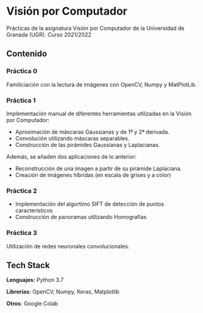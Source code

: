 # Visión por Computador

Prácticas de la asignatura Visión por Computador de la Universidad de Granada (UGR). Curso 2021/2022

## Contenido

### Práctica 0
Familiciación con la lectura de imágenes con OpenCV, Numpy y MatPlotLib.

### Práctica 1
Implementación manual de diferentes herramientas utilizadas en la Visión por Computador:
+   Aproximación de máscaras Gaussianas y de 1ª y 2ª derivada.
+   Convolución utilizando máscaras separables.
+   Construcción de las pirámides Gaussianas y Laplacianas.

Además, se añaden dos aplicaciones de lo anterior:
+   Reconstrucción de una imagen a partir de su pirámide Laplaciana.
+   Creación de imágenes híbridas (en escala de grises y a color)

### Práctica 2
+   Implementación del algortimo SIFT de detección de puntos característicos
+   Construcción de panoramas utilizando Homografías

### Práctica 3
Utilización de redes neuronales convolucionales.




## Tech Stack

**Lenguajes:** Python 3.7

**Librerías:** OpenCV, Numpy, Keras, Matplotlib

**Otros**: Google Colab


